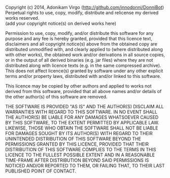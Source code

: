 Copyright (c) 2014, Adonikam Virgo (http://github.com/innodonni/DonniBot)
Perpetual rights to use, copy, modify, distribute and relicense my
derived works reserved.  
(add your copyright notice(s) on derived works here)

Permission to use, copy, modify, and/or distribute this software for any
purpose and any fee is hereby granted, provided that this licence text,
disclaimers and all copyright notice(s) above from the obtained copy are
distributed unmodified with, and clearly applied to (where distributed
along with other works), the obtained work and/or derivations in all source
copies, or in the output of all derived binaries (e.g. jar files) where they
are not distributed along with licence texts (e.g. in the same compressed
archive). This does not affect licence(s) granted by software under any
other explicit terms and/or property laws, distributed with and/or linked to
this software.

This licence may be copied by other authors and applied to works not derived
from this software, provided that all above names and/or details of the other
author(s) of this software are removed.

THE SOFTWARE IS PROVIDED "AS IS" AND THE AUTHOR(S) DISCLAIM ALL
WARRANTIES WITH REGARD TO THIS SOFTWARE. IN NO EVENT SHALL THE AUTHOR(S)
BE LIABLE FOR ANY DAMAGES WHATSOEVER CAUSED BY THIS SOFTWARE, TO THE
EXTENT PERMITTED BY APPLICABLE LAW.
LIKEWISE, THOSE WHO OBTAIN THE SOFTWARE SHALL NOT BE LIABLE FOR DAMAGES SOUGHT
BY ITS AUTHOR(S) WITH REGARD TO THEIR UNINTENDED DISTRIBUTION OF THIS SOFTWARE
BEYOND THE PERMISSIONS GRANTED BY THIS LICENCE, PROVIDED THAT THEIR
DISTRIBUTION OF THIS SOFTWARE COMPLIES TO THE TERMS IN THIS LICENCE TO THE
FULLEST POSSIBLE EXTENT AND IN A REASONABLE TIME-FRAME AFTER DISTRIBUTION
BEYOND SAID PERMISSIONS IS NOTICED AND/OR REPORTED TO THEM, OR FAILING THAT,
TO THEIR LAST PUBLISHED POINT OF CONTACT.